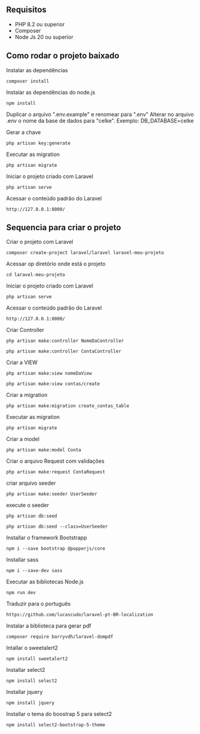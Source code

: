 ## Requisitos

* PHP 8.2 ou superior
* Composer
* Node Js 20 ou superior

## Como rodar o projeto baixado
Instalar as dependências
```
composer install
```
Instalar as dependências do node.js
```
npm install
```

Duplicar o arquivo ".env.example" e renomear para ".env"
Alterar no arquivo .env o nome da base de dados para "celke". Exemplo: DB_DATABASE=celke

Gerar a chave
```
php artisan key:generate
```

Executar as migration
```
php artisan migrate
```

Iniciar o projeto criado com Laravel
```
php artisan serve
```

Acessar o conteúdo padrão do Laravel
```
http://127.0.0.1:8000/
```

## Sequencia para criar o projeto
Criar o projeto com Laravel
```
composer create-project laravel/laravel laravel-meu-projeto
```

Acessar op diretório onde está o projeto
```
cd laravel-meu-projeto
```

Iniciar o projeto criado com Laravel
```
php artisan serve
```

Acessar o conteúdo padrão do Laravel
```
http://127.0.0.1:8000/
```

Criar Controller
```
php artisan make:controller NomeDaController
```
```
php artisan make:controller ContaController
```

Criar a VIEW
```
php artisan make:view nomeDaView
```
```
php artisan make:view contas/create
```

Criar a migration
```
php artisan make:migration create_contas_table
```

Executar as migration
```
php artisan migrate
```

Criar a model
```
php artisan make:model Conta
```

Criar o arquivo Request com validações
```
php artisan make:request ContaRequest
```

criar arquivo seeder
```
php artisan make:seeder UserSeeder
```

execute o seeder
```
php artisan db:seed
 
php artisan db:seed --class=UserSeeder

```

Installar o framework Bootstrapp
```
npm i --save bootstrap @popperjs/core
```
Installar sass
```
npm i --save-dev sass
```
Executar as bibliotecas Node.js
```
npm run dev
```
Traduzir para o português
```
https://github.com/lucascudo/laravel-pt-BR-localization
```
Instalar a biblioteca para gerar pdf
```
composer require barryvdh/laravel-dompdf
```
Intallar o sweetalert2
```
npm install sweetalert2
```
Installar select2
```
npm install select2
```
Installar jquery
```
npm install jquery
```
Installar o tema do boostrap 5 para select2
```
npm install select2-bootstrap-5-theme
```



